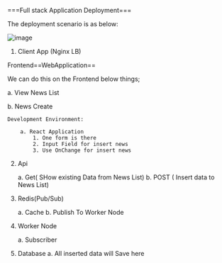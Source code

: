 ===Full stack Application Deployment===

The deployment scenario is as below:

![image](https://github.com/panthajan/fullstack-devops-test/assets/19544130/611f6d18-8bfd-4def-8d1d-1df1212afc74)

1. Client App (Nginx LB)

Frontend==WebApplication==

We can do this on the Frontend below things;

a. View News List

b. News Create

    Development Environment:
    
        a. React Application
            1. One form is there
            2. Input Field for insert news
            3. Use OnChange for insert news

2.  Api
  
    a. Get( SHow existing Data from News List)
    b. POST ( Insert data to News List)

4.  Redis(Pub/Sub)
    
    a. Cache
    b. Publish To Worker Node
5.  Worker Node
    
    a. Subscriber
    
6.  Database
    a. All inserted data will Save here
